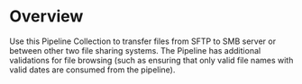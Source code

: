 # Overview

Use this Pipeline Collection to transfer files from SFTP to SMB server or between other two file sharing systems. The Pipeline has additional validations for file browsing (such as ensuring that only valid file names with valid dates are consumed from the pipeline).
